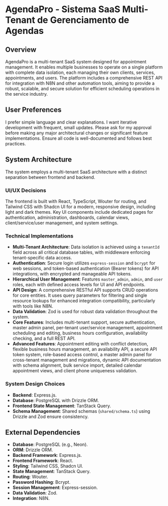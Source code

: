 # AgendaPro - Sistema SaaS Multi-Tenant de Gerenciamento de Agendas

## Overview
AgendaPro is a multi-tenant SaaS system designed for appointment management. It enables multiple businesses to operate on a single platform with complete data isolation, each managing their own clients, services, appointments, and users. The platform includes a comprehensive REST API for integration with N8N and other automation tools, aiming to provide a robust, scalable, and secure solution for efficient scheduling operations in the service industry.

## User Preferences
I prefer simple language and clear explanations. I want iterative development with frequent, small updates. Please ask for my approval before making any major architectural changes or significant feature implementations. Ensure all code is well-documented and follows best practices.

## System Architecture
The system employs a multi-tenant SaaS architecture with a distinct separation between frontend and backend.

### UI/UX Decisions
The frontend is built with React, TypeScript, Wouter for routing, and Tailwind CSS with Shadcn UI for a modern, responsive design, including light and dark themes. Key UI components include dedicated pages for authentication, administration, dashboards, calendar views, client/service/user management, and system settings.

### Technical Implementations
- **Multi-Tenant Architecture**: Data isolation is achieved using a `tenantId` field across all critical database tables, with middleware enforcing tenant-specific data access.
- **Authentication**: Secure login utilizes `express-session` and `bcrypt` for web sessions, and token-based authentication (Bearer tokens) for API integrations, with encrypted and manageable API tokens.
- **Hierarchical User Management**: Features `master_admin`, `admin`, and `user` roles, each with defined access levels for UI and API endpoints.
- **API Design**: A comprehensive RESTful API supports CRUD operations for core entities. It uses query parameters for filtering and single resource lookups for enhanced integration compatibility, particularly with tools like N8N.
- **Data Validation**: Zod is used for robust data validation throughout the system.
- **Core Features**: Includes multi-tenant support, secure authentication, master admin panel, per-tenant user/service management, appointment scheduling and editing, business hours configuration, availability checking, and a full REST API.
- **Advanced Features**: Appointment editing with conflict detection, flexible business hours management, an availability API, a secure API token system, role-based access control, a master admin panel for cross-tenant management and migrations, dynamic API documentation with schema alignment, bulk service import, detailed calendar appointment views, and client phone uniqueness validation.

### System Design Choices
- **Backend**: Express.js.
- **Database**: PostgreSQL with Drizzle ORM.
- **Frontend State Management**: TanStack Query.
- **Schema Management**: Shared schemas (`shared/schema.ts`) using Drizzle and Zod ensure consistency.

## External Dependencies
- **Database**: PostgreSQL (e.g., Neon).
- **ORM**: Drizzle ORM.
- **Backend Framework**: Express.js.
- **Frontend Framework**: React.
- **Styling**: Tailwind CSS, Shadcn UI.
- **State Management**: TanStack Query.
- **Routing**: Wouter.
- **Password Hashing**: Bcrypt.
- **Session Management**: Express-session.
- **Data Validation**: Zod.
- **Integration**: N8N.